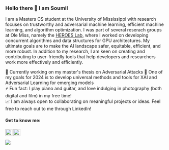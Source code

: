 ### Hello there 👋 I am <strong>Soumil</strong> <!--[Soumil](https://www.soumildatta.com/)-->

I am a Masters CS student at the University of Mississippi with research focuses on trustworthy and adversarial machine learning, efficient machine learning, and algorithm optimization. I was part of several reserach groups at Ole Miss, namely the [HEROES Lab](https://john.cs.olemiss.edu/heroes/), where I worked on developing concurrent algorithms and data structures for GPU architectures. My ultimate goals are to make the AI landscape safer, equitable, efficient, and more robust. In addition to my research, I am keen on creating and contributing to user-friendly tools that help developers and researchers work more effectively and efficiently.
<!---🌱 I’m currently exploring Adversarial ML, and Algorithm Optimizations--->
🔭 Currently working on my master's thesis on Adversarial Attacks
🥅 One of my goals for 2024 is to develop universal methods and tools for XAI and Adversarial Learning for emerging models   
⚡ Fun fact: I play piano and guitar, and love indulging in photography (both digital and film) in my free time!        
📈 I am always open to collaborating on meaningful projects or ideas. Feel free to reach out to me through LinkedIn!

#### Get to know me:
<!---[<img align="left" alt="codeSTACKr.com" width="22px" src="https://raw.githubusercontent.com/iconic/open-iconic/master/svg/globe.svg" />][website]--->
<!---[<img align="left" alt="codeSTACKr | YouTube" width="22px" src="https://cdn.jsdelivr.net/npm/simple-icons@v3/icons/youtube.svg" />][youtube]--->
<!---[<img align="left" alt="codeSTACKr | Instagram" width="22px" src="https://cdn.jsdelivr.net/npm/simple-icons@v3/icons/instagram.svg" />][instagram]--->
[<img align="left" alt="codeSTACKr | LinkedIn" width="22px" src="https://upload.wikimedia.org/wikipedia/commons/c/ca/LinkedIn_logo_initials.png" />](https://www.linkedin.com/in/soumildatta/)
[<img align="left" alt="codeSTACKr | Spotify" width="22px" src="https://upload.wikimedia.org/wikipedia/commons/1/19/Spotify_logo_without_text.svg"/>](https://open.spotify.com/user/igmjtoh69apsl4fmc5isanek7?si=33684235e50f4e12)
</br></br>
![](https://komarev.com/ghpvc/?username=soumildatta&color=blue)
<!--![Github stats](https://github-readme-stats.vercel.app/api?username=soumildatta&show_icons=true)-->
<!--
**soumildatta/soumildatta** is a ✨ _special_ ✨ repository because its `README.md` (this file) appears on your GitHub profile.

Here are some ideas to get you started:
[High Fidelity Virtual Environments Lab](https://john.cs.olemiss.edu/~jones/doku.php?id=start)
- 🔭 I’m currently working on ...
- 🌱 I’m currently learning ...
- 👯 I’m looking to collaborate on ...
- 🤔 I’m looking for help with ...
- 💬 Ask me about ...
- 📫 How to reach me: ...
- 😄 Pronouns: ...
- ⚡ Fun fact: ...
-->
